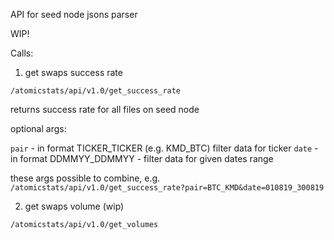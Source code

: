 API for seed node jsons parser

WIP!

Calls:

1) get swaps success rate

`/atomicstats/api/v1.0/get_success_rate`

returns success rate for all files on seed node

optional args:

`pair` - in format TICKER_TICKER (e.g. KMD_BTC) filter data for ticker
`date` - in format DDMMYY_DDMMYY - filter data for given dates range

 these args possible to combine, e.g. `/atomicstats/api/v1.0/get_success_rate?pair=BTC_KMD&date=010819_300819`


2) get swaps volume (wip)

`/atomicstats/api/v1.0/get_volumes`
